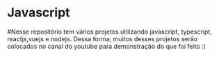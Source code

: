 # Javascript

#Nesse repositório tem vários projetos utilizando javascript, typescript, reactjs,vuejs e nodejs. Dessa forma, muitos desses projetos serão colocados no canal do youtube para demonstração do que foi feito :)
